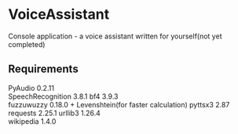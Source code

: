 # VoiceAssistant

Console application - a voice assistant written for yourself(not yet completed)

Requirements
------------

PyAudio 0.2.11<br />
SpeechRecognition 3.8.1
bf4 3.9.3	
fuzzuwuzzy 0.18.0 + Levenshtein(for faster calculation)	
pyttsx3 2.87	
requests 2.25.1	
urllib3 1.26.4	
wikipedia 1.4.0	
